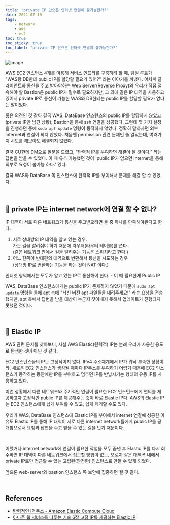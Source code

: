 ```yaml
---
title: "private IP 만으론 인터넷 연결이 불가능한가?"
date: 2021-07-10
tags:
    - network
    - aws
    - ec2
toc: true
toc_sticky: true 
toc_label: "private IP 만으론 인터넷 연결이 불가능한가?"
---
```


![image](https://user-images.githubusercontent.com/37354145/125147103-4a08c500-e164-11eb-95f3-029b0d8d1c96.png)

AWS EC2 인스턴스 4개를 이용해 서비스 인프라를 구축하려 할 때, 
팀원 루트가 "WAS랑 DB한테 public IP를 할당할 필요가 있어?" 라는 이야기를 꺼냈다.
어차피 클라이언트와 통신을 주고 받아야하는 Web Server(Reverse Proxy)와 우리가 직접 접속해야 할 
Bastion은 public IP가 필수로 필요하지만, 그 외에 같은 IP 대역을 사용하고 있어서 
private IP로 통신이 가능한 WAS와 DB한테는 public IP를 할당할 필요가 없다는 말이었다.

좋은 의견인 것 같아 결국 WAS, DataBase 인스턴스의 public IP를 할당하지 않았고(private IP만 남긴 상황), 
Bastion을 통해 ssh 연결을 성공했다. 
그런데 몇 가지 설정을 진행하던 중에 `sudo apt update` 명령이 동작하지 않았다. 정확히 말하자면 외부 internet과 연결이 되지 않았다. 처음엔 permission 관련 문제인 줄 알았는데, 여러가지 시도를 해보아도 해결되지 않았다.

결국 CU한테 DM으로 질문을 드렸고, "탄력적 IP를 부여하면 해결이 될 것이다." 라는 답변을 받을 수 있었다. 
이 때 유추 가능했던 것이 'public IP가 없으면 internet을 통해 외부로 요청이 불가능 하다.' 였다.

결국 WAS와 DataBase 쪽 인스턴스에 탄력적 IP를 부여해서 문제를 해결 할 수 있었다.

<br>

## 🔌 private IP는 internet network에 연결 할 수 없나?
IP 대역이 서로 다른 네트워크가 통신을 주고받으려면 둘 중 하나를 만족해야한다고 한다.

1. 서로 상대방의 IP 대역을 알고 있는 경우.  
   가는 길을 알려줘야 하기 때문에 라우터(라우터 테이블)를 쓴다.  
   (같은 네트워크 안에서 길을 알려주는 기능은 스위치라고 한다.)
2. 어느 한쪽이 반대편의 대역으로 변환해서 통신을 시도하는 경우  
   (상대방 IP로 변환하는 기능을 하는 것이 NAT 이다.)

인터넷 영역에서는 모두가 알고 있는 IP로 통신해야 한다. - 이 때 필요한게 Public IP

WAS, DataBase 인스턴스에게는 public IP가 존재하지 않았기 때문에 `sudo apt update` 명령을 통해 
apt 측에 "최신 버전 apt 파일들을 내려주세요!" 라는 요청을 전송했지만, apt 측에서 답변을 받을 대상이 
누군지 찾아내지 못해서 업데이트가 진행되지 못했던 것이다.

<br>

## 🔌 Elastic IP
AWS 관련 문서를 찾아보니, 사실 AWS Elastic(탄력적) IP는 본래 우리가 사용한 용도로 탄생한 것이 아닌 것 같다.  

EC2 인스턴스들의 IP는 고정적이지 않다. IPv4 주소체계에서 IP가 워낙 부족한 상황이라, 새로운 EC2 인스턴스가 생성될 때마다 IP주소를 부여하기 어렵기 때문에 EC2 인스턴스가 동작하는 동안에만 IP를 부여하고 멈추면 IP를 반납시키는 형태의 유동 IP를 사용하고 있다.

이런 상황에서 다른 네트워크와 주기적인 연결이 필요한 EC2 인스턴스에게 편의를 제공하고자 고정적인 public IP를 제공해주는 것이 바로 Elastic IP다. AWS의 Elastic IP는 EC2 인스턴스에게 쉽게 부여할 수 있고, 쉽게 제거할 수도 있다.

우리가 WAS, DataBase 인스턴스에 Elastic IP를 부여해서 internet 연결에 성공한 이유도 Elastic IP를 통해 
IP 대역이 서로 다른 internet network들에게 public IP를 공개함으로서 요청과 답변을 주고 받을 수 있는 길을 텃기 
때문이다.

<br>

어쨌거나 internet network에 연결이 필요한 작업을 모두 끝낸 후 Elastic IP를 다시 회수하면 
IP 대역이 다른 네트워크에서 접근할 방법이 없는, 오로지 같은 대역폭 내에서 private IP로만 접근할 수 있는 
고립된(안전한) 인스턴스로 만들 수 있게 되었다.

앞으론 web-server와 bastion 인스턴스 쪽 보안에 집중하면 될 것 같다.

<br>

## References
- [탄력적인 IP 주소 - Amazon Elastic Compute Cloud](https://docs.aws.amazon.com/ko_kr/AWSEC2/latest/UserGuide/elastic-ip-addresses-eip.html)
- [아마존 웹 서비스를 다루는 기술 6장 고정 IP를 제공하는 Elastic IP](http://pyrasis.com/book/TheArtOfAmazonWebServices/Chapter06)
